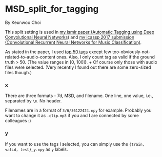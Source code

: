 # MSD_split_for_tagging

By Keunwoo Choi

This split setting is used in [my ismir paper (Automatic Tagging using Deep Convolutional Neural Networks)](https://arxiv.org/abs/1606.00298) and [my icassp 2017 submission (Convolutional Recurrent Neural Networks for Music Classification)](https://arxiv.org/abs/1609.04243). 

As stated in the paper, I used [top 50 tags](https://github.com/keunwoochoi/MSD_split_for_tagging/blob/master/tags.py) except few too-obviously-not-related-to-audio-content ones. Also, I only count tag as valid if the ground truth > 50. (The value ranges in [0, 100]). + Of course only those with audio files were selected. (Very recently I found out there are some zero-sized files though.)

### x
There are three formats - 7d, MSD, and filename. One line, one value, i.e., separated by `\n`. No header. 

Filenames are in a format of `3/6/36122424.npy` for example. Probably you want to change it as `.clip.mp3` if you and I are connected by some colleagues :) 

### y
If you want to use the tags I selected, you can simply use the `{train, valid, test}_y.npy` as `y` labels. 

